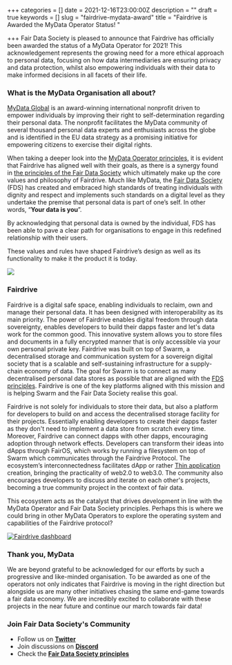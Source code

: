 +++
categories = []
date = 2021-12-16T23:00:00Z
description = ""
draft = true
keywords = []
slug = "fairdrive-mydata-award"
title = "Fairdrive is Awarded the MyData Operator Status! "

+++
Fair Data Society is pleased to announce that Fairdrive has officially been awarded the status of a MyData Operator for 2021! This acknowledgement represents the growing need for a more ethical approach to personal data, focusing on how data intermediaries are ensuring privacy and data protection, whilst also empowering individuals with their data to make informed decisions in all facets of their life.

### What is the MyData Organisation all about?

[MyData Global](https://mydata.org/) is an award-winning international nonprofit driven to empower individuals by improving their right to self-determination regarding their personal data. The nonprofit facilitates the MyData community of several thousand personal data experts and enthusiasts across the globe and is identified in the EU data strategy as a promising initiative for empowering citizens to exercise their digital rights.

When taking a deeper look into the [MyData Operator principles](https://mydata.org/wp-content/uploads/sites/5/2020/04/Understanding-Mydata-Operators-pages.pdf), it is evident that Fairdrive has aligned well with their goals, as there is a synergy found in [the principles of the Fair Data Society](https://principles.fairdatasociety.org/) which ultimately make up the core values and philosophy of Fairdrive. Much like MyData, the [Fair Data Society](https://fairdatasociety.org/) (FDS) has created and embraced high standards of treating individuals with dignity and respect and implements such standards on a digital level as they undertake the premise that personal data is part of one’s self. In other words, “**Your data is you**”.

By acknowledging that personal data is owned by the individual, FDS has been able to pave a clear path for organisations to engage in this redefined relationship with their users.

These values and rules have shaped Fairdrive’s design as well as its functionality to make it the product it is today.

[![](/uploads/mydata-operators-2021.png)](https://mydata.org/wp-content/uploads/sites/5/2020/04/Understanding-Mydata-Operators-pages.pdf "MyData operators principles")

### Fairdrive

Fairdrive is a digital safe space, enabling individuals to reclaim, own and manage their personal data. It has been designed with interoperability as its main priority. The power of Fairdrive enables digital freedom through data sovereignty, enables developers to build their dapps faster and let's data work for the common good. This innovative system allows you to store files and documents in a fully encrypted manner that is only accessible via your own personal private key. Fairdrive was built on top of Swarm, a decentralised storage and communication system for a sovereign digital society that is a scalable and self-sustaining infrastructure for a supply-chain economy of data. The goal for Swarm is to connect as many decentralised personal data stores as possible that are aligned with the [FDS principles](https://principles.fairdatasociety.org/). Fairdrive is one of the key platforms aligned with this mission and is helping Swarm and the Fair Data Society realise this goal.

Fairdrive is not solely for individuals to store their data, but also a platform for developers to build on and access the decentralised storage facility for their projects. Essentially enabling developers to create their dapps faster as they don't need to implement a data store from scratch every time. Moreover, Fairdrive can connect dapps with other dapps, encouraging adoption through network effects. Developers can transform their ideas into dApps through FairOS, which works by running a filesystem on top of Swarm which communicates through the Fairdrive Protocol. The ecosystem’s interconnectedness facilitates dApp or rather [Thin application](https://www.placeholder.vc/blog/2020/1/30/thin-applications) creation, bringing the practicality of web2.0 to web3.0. The community also encourages developers to discuss and iterate on each other's projects, becoming a true community project in the context of fair data.

This ecosystem acts as the catalyst that drives development in line with the MyData Operator and Fair Data Society principles. Perhaps this is where we could bring in other MyData Operators to explore the operating system and capabilities of the Fairdrive protocol?

[![Fairdrive dashboard](/uploads/fairdrive-ethereum-swarm-fair-data-society.png "Fairdrive")](https://fairdrive.fairdatasociety.org/ "Fairdrive website")

### Thank you, MyData

We are beyond grateful to be acknowledged for our efforts by such a progressive and like-minded organisation. To be awarded as one of the operators not only indicates that Fairdrive is moving in the right direction but alongside us are many other initiatives chasing the same end-game towards a fair data economy. We are incredibly excited to collaborate with these projects in the near future and continue our march towards fair data!

### Join Fair Data Society's Community

* Follow us on [**Twitter**](https://twitter.com/fairdatasociety)
* Join discussions on [**Discord**](https://discord.gg/rFNHaTZM)
* Check the [**Fair Data Society principles**](https://principles.fairdatasociety.org/)